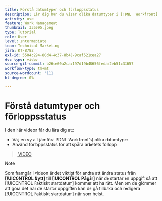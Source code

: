 ```yaml
---
title: Förstå datumtyper och förloppsstatus
description: Lär dig hur du visar olika datumtyper i [!DNL  Workfront] och använd förloppsstatus för att hjälpa dig att spåra arbetets förlopp.
activity: use
feature: Work Management
thumbnail: 335095.jpeg
type: Tutorial
role: User
level: Intermediate
team: Technical Marketing
jira: KT-8782
exl-id: 5504c294-80d4-4c37-8b41-9caf521cea27
doc-type: video
source-git-commit: b26ce60a2cac197d19b48656fedaa2eb51c33657
workflow-type: tm+mt
source-wordcount: '111'
ht-degree: 0%

---
```


# Förstå datumtyper och förloppsstatus

I den här videon får du lära dig att:

* Välj en vy att jämföra [!DNL Workfront's] olika datumtyper
* Använd förloppsstatus för att spåra arbetets förlopp

>[!VIDEO](https://video.tv.adobe.com/v/335095/?quality=12&learn=on)

>[!NOTE]
>
>Som framgår i videon är det viktigt för andra att ändra status från **[!UICONTROL Nytt]** till **[!UICONTROL Pågår]** när de startar en uppgift så att [!UICONTROL Faktiskt startdatum] kommer att ha rätt. Men om de glömmer att göra det när de startar uppgiften kan de gå tillbaka och redigera [!UICONTROL Faktiskt startdatum] när som helst.


<!---
Task progress status overview
Definitions for the project, task, and issue dates within Workfront
Project timelines
--->
